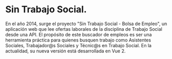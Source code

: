# Sin Trabajo Social.

En el año 2014, surge el proyecto "Sin Trabajo Social - Bolsa de Empleo", un aplicación web que lee ofertas laborales de la disciplina de Trabajo Social desde una API. El propósito de este buscador de empleos es ser una herramienta práctica para quienes busquen trabajo como Asistentes Sociales, Trabajador@s Sociales y Técnic@s en Trabajo Social.
En la actualidad, su nueva versión está desarrollada en Vue 2.